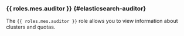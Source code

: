 ### {{ roles.mes.auditor }} {#elasticsearch-auditor}

The `{{ roles.mes.auditor }}` role allows you to view information about clusters and quotas.